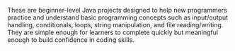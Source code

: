These are beginner-level Java projects designed to help new programmers practice and understand basic programming concepts such as input/output handling, conditionals, loops, string manipulation, and file reading/writing. They are simple enough for learners to complete quickly but meaningful enough to build confidence in coding skills.
